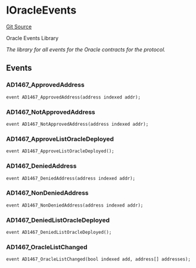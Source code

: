 # IOracleEvents
[Git Source](https://github.com/thrackle-io/tron/blob/af28404fa455abf3b77fe8e040ff86d48b926353/src/common/IEvents.sol)

Oracle Events Library

*The library for all events for the Oracle contracts for the protocol.*


## Events
### AD1467_ApprovedAddress

```solidity
event AD1467_ApprovedAddress(address indexed addr);
```

### AD1467_NotApprovedAddress

```solidity
event AD1467_NotApprovedAddress(address indexed addr);
```

### AD1467_ApproveListOracleDeployed

```solidity
event AD1467_ApproveListOracleDeployed();
```

### AD1467_DeniedAddress

```solidity
event AD1467_DeniedAddress(address indexed addr);
```

### AD1467_NonDeniedAddress

```solidity
event AD1467_NonDeniedAddress(address indexed addr);
```

### AD1467_DeniedListOracleDeployed

```solidity
event AD1467_DeniedListOracleDeployed();
```

### AD1467_OracleListChanged

```solidity
event AD1467_OracleListChanged(bool indexed add, address[] addresses);
```

